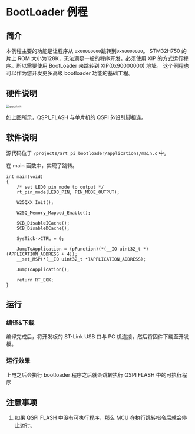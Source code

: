 # BootLoader 例程

## 简介

本例程主要的功能是让程序从 `0x08000000`跳转到`0x90000000`。
STM32H750 的片上 ROM 大小为128K，无法满足一般的程序开发，必须使用 XIP 的方式运行程序。所以需要使用 BootLoader 来跳转到 XIP(0x90000000) 地址。
这个例程也可以作为您开发更多高级 bootloader 功能的基础工程。

## 硬件说明

<img src="E:\project\art-pi-sdk-github\sdk-bsp-stm32h750-realthread-artpi\projects\art_pi_bootloader\figures\qspi_flash.png" alt="qspi_flash" style="zoom:50%;" />

如上图所示，QSPI_FLASH 与单片机的 QSPI 外设引脚相连。

## 软件说明

源代码位于 `/projects/art_pi_bootloader/applications/main.c` 中。

在 main 函数中，实现了跳转。

```
int main(void)
{
    /* set LED0 pin mode to output */
    rt_pin_mode(LED0_PIN, PIN_MODE_OUTPUT);

    W25QXX_Init();

    W25Q_Memory_Mapped_Enable();

    SCB_DisableICache();
    SCB_DisableDCache();

    SysTick->CTRL = 0;

    JumpToApplication = (pFunction)(*(__IO uint32_t *)(APPLICATION_ADDRESS + 4));
    __set_MSP(*(__IO uint32_t *)APPLICATION_ADDRESS);

    JumpToApplication();

    return RT_EOK;
}
```



## 运行
### 编译&下载

编译完成后，将开发板的 ST-Link USB 口与 PC 机连接，然后将固件下载至开发板。

### 运行效果

上电之后会执行 bootloader 程序之后就会跳转执行 QSPI FLASH 中的可执行程序

## 注意事项

1. 如果 QSPI FLASH 中没有可执行程序，那么 MCU 在执行跳转指令后就会停止运行。
